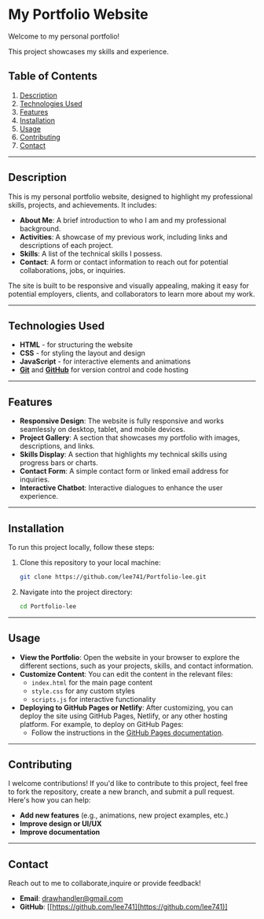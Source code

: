 # My Portfolio Website

Welcome to my personal portfolio! 

This project showcases my skills and experience.

## Table of Contents

1. [Description](#description)
2. [Technologies Used](#technologies-used)
3. [Features](#features)
4. [Installation](#installation)
5. [Usage](#usage)
6. [Contributing](#contributing)
7. [Contact](#contact)

---

## Description

This is my personal portfolio website, designed to highlight my professional skills, projects, and achievements. It includes:

- **About Me**: A brief introduction to who I am and my professional background.
- **Activities**: A showcase of my previous work, including links and descriptions of each project.
- **Skills**: A list of the technical skills I possess.
- **Contact**: A form or contact information to reach out for potential collaborations, jobs, or inquiries.

The site is built to be responsive and visually appealing, making it easy for potential employers, clients, and collaborators to learn more about my work.

---

## Technologies Used

- **HTML** - for structuring the website
- **CSS** - for styling the layout and design
- **JavaScript** - for interactive elements and animations
- **[Git](https://git-scm.com/)** and **[GitHub](https://github.com/)** for version control and code hosting

---

## Features

- **Responsive Design**: The website is fully responsive and works seamlessly on desktop, tablet, and mobile devices.
- **Project Gallery**: A section that showcases my portfolio with images, descriptions, and links.
- **Skills Display**: A section that highlights my technical skills using progress bars or charts.
- **Contact Form**: A simple contact form or linked email address for inquiries.
- **Interactive Chatbot**: Interactive dialogues to enhance the user experience.

---

## Installation

To run this project locally, follow these steps:

1. Clone this repository to your local machine:

    ```bash
    git clone https://github.com/lee741/Portfolio-lee.git
    ```

2. Navigate into the project directory:

    ```bash
    cd Portfolio-lee
    ```
---

## Usage

- **View the Portfolio**: Open the website in your browser to explore the different sections, such as your projects, skills, and contact information.
- **Customize Content**: You can edit the content in the relevant files:
  - `index.html` for the main page content
  - `style.css` for any custom styles
  - `scripts.js` for interactive functionality
- **Deploying to GitHub Pages or Netlify**: After customizing, you can deploy the site using GitHub Pages, Netlify, or any other hosting platform. For example, to deploy on GitHub Pages:
  - Follow the instructions in the [GitHub Pages documentation](https://pages.github.com/).

---

## Contributing

I welcome contributions! If you'd like to contribute to this project, feel free to fork the repository, create a new branch, and submit a pull request. Here's how you can help:

- **Add new features** (e.g., animations, new project examples, etc.)
- **Improve design or UI/UX**
- **Improve documentation**

---

## Contact

Reach out to me to collaborate,inquire or provide feedback!

- **Email**: [drawhandler@gmail.com](mailto:drawhandler@gmail.com)
- **GitHub**: [[https://github.com/lee741](https://github.com/lee741)]
